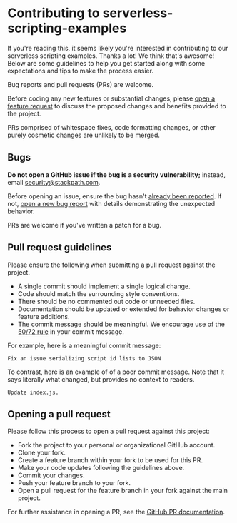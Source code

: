# Contributing to serverless-scripting-examples

If you're reading this, it seems likely you're interested in contributing to our 
serverless scripting examples. Thanks a lot! We think that's awesome! Below are 
some guidelines to help you get started along with some expectations and tips to 
make the process easier.

Bug reports and pull requests (PRs) are welcome.

Before coding any new features or substantial changes, please 
[open a feature request](https://github.com/stackpath/serverless-scripting-examples/issues/new) 
to discuss the proposed changes and benefits provided to the project.

PRs comprised of whitespace fixes, code formatting changes, or other purely 
cosmetic changes are unlikely to be merged.

## Bugs

**Do not open a GitHub issue if the bug is a security vulnerability;** instead, 
email [security@stackpath.com](mailto:security@stackpath.com).

Before opening an issue, ensure the bug hasn't 
[already been reported](https://github.com/stackpath/serverless-scripting-examples/issues). 
If not, [open a new bug report](https://github.com/stackpath/serverless-scripting-examples/issues/new) 
with details demonstrating the unexpected behavior.

PRs are welcome if you've written a patch for a bug.

## Pull request guidelines

Please ensure the following when submitting a pull request against the project.

* A single commit should implement a single logical change.
* Code should match the surrounding style conventions. 
* There should be no commented out code or unneeded files.
* Documentation should be updated or extended for behavior changes or feature 
  additions.
* The commit message should be meaningful. We encourage use of the 
  [50/72 rule](https://tbaggery.com/2008/04/19/a-note-about-git-commit-messages.html) 
  in your commit message.

For example, here is a meaningful commit message:
```
Fix an issue serializing script id lists to JSON
```

To contrast, here is an example of of a poor commit message. Note that it says 
literally what changed, but provides no context to readers.
```
Update index.js.
```

## Opening a pull request

Please follow this process to open a pull request against this project:

* Fork the project to your personal or organizational GitHub account.
* Clone your fork.
* Create a feature branch within your fork to be used for this PR.
* Make your code updates following the guidelines above.
* Commit your changes.
* Push your feature branch to your fork.
* Open a pull request for the feature branch in your fork against the main project.

For further assistance in opening a PR, see the 
[GitHub PR documentation](https://help.github.com/articles/about-pull-requests/).
